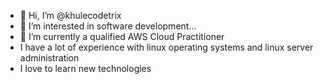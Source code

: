 - 👋 Hi, I’m @khulecodetrix
- 👀 I’m interested in software development...
- 🌱 I’m currently a qualified AWS Cloud Practitioner
- I have a lot of experience with linux operating systems and linux server administration
- I love to learn new technologies
